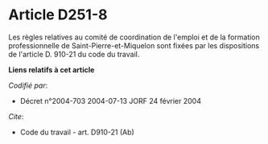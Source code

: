 # Article D251-8

Les règles relatives au comité de coordination de l'emploi et de la formation professionnelle de Saint-Pierre-et-Miquelon
sont fixées par les dispositions de l'article D. 910-21 du code du travail.

**Liens relatifs à cet article**

_Codifié par_:

  - Décret n°2004-703 2004-07-13 JORF 24 février 2004

_Cite_:

  - Code du travail - art. D910-21 (Ab)
